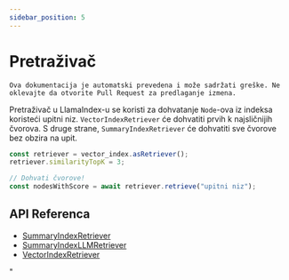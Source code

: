 ```yaml
---
sidebar_position: 5
---
```


# Pretraživač

`Ova dokumentacija je automatski prevedena i može sadržati greške. Ne oklevajte da otvorite Pull Request za predlaganje izmena.`

Pretraživač u LlamaIndex-u se koristi za dohvatanje `Node`-ova iz indeksa koristeći upitni niz. `VectorIndexRetriever` će dohvatiti prvih k najsličnijih čvorova. S druge strane, `SummaryIndexRetriever` će dohvatiti sve čvorove bez obzira na upit.

```typescript
const retriever = vector_index.asRetriever();
retriever.similarityTopK = 3;

// Dohvati čvorove!
const nodesWithScore = await retriever.retrieve("upitni niz");
```

## API Referenca

- [SummaryIndexRetriever](../../api/classes/SummaryIndexRetriever.md)
- [SummaryIndexLLMRetriever](../../api/classes/SummaryIndexLLMRetriever.md)
- [VectorIndexRetriever](../../api/classes/VectorIndexRetriever.md)

"
